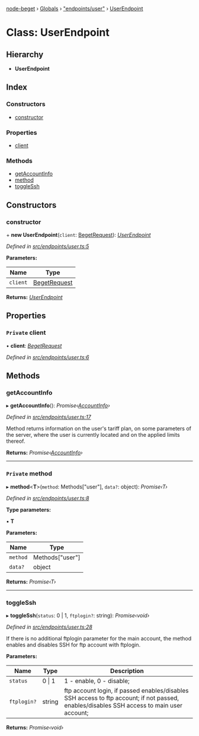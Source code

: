 [node-beget](../README.md) › [Globals](../globals.md) › ["endpoints/user"](../modules/_endpoints_user_.md) › [UserEndpoint](_endpoints_user_.userendpoint.md)

# Class: UserEndpoint

## Hierarchy

* **UserEndpoint**

## Index

### Constructors

* [constructor](_endpoints_user_.userendpoint.md#constructor)

### Properties

* [client](_endpoints_user_.userendpoint.md#private-client)

### Methods

* [getAccountInfo](_endpoints_user_.userendpoint.md#getaccountinfo)
* [method](_endpoints_user_.userendpoint.md#private-method)
* [toggleSsh](_endpoints_user_.userendpoint.md#togglessh)

## Constructors

###  constructor

\+ **new UserEndpoint**(`client`: [BegetRequest](_beget_request_.begetrequest.md)): *[UserEndpoint](_endpoints_user_.userendpoint.md)*

*Defined in [src/endpoints/user.ts:5](https://github.com/olehcambel/node-beget/blob/1fa682a/src/endpoints/user.ts#L5)*

**Parameters:**

Name | Type |
------ | ------ |
`client` | [BegetRequest](_beget_request_.begetrequest.md) |

**Returns:** *[UserEndpoint](_endpoints_user_.userendpoint.md)*

## Properties

### `Private` client

• **client**: *[BegetRequest](_beget_request_.begetrequest.md)*

*Defined in [src/endpoints/user.ts:6](https://github.com/olehcambel/node-beget/blob/1fa682a/src/endpoints/user.ts#L6)*

## Methods

###  getAccountInfo

▸ **getAccountInfo**(): *Promise‹[AccountInfo](../interfaces/_types_user_interface_.accountinfo.md)›*

*Defined in [src/endpoints/user.ts:17](https://github.com/olehcambel/node-beget/blob/1fa682a/src/endpoints/user.ts#L17)*

Method returns information on the user's tariff plan,
on some parameters of the server, where the user is
currently located and on the applied limits thereof.

**Returns:** *Promise‹[AccountInfo](../interfaces/_types_user_interface_.accountinfo.md)›*

___

### `Private` method

▸ **method**<**T**>(`method`: Methods["user"], `data?`: object): *Promise‹T›*

*Defined in [src/endpoints/user.ts:8](https://github.com/olehcambel/node-beget/blob/1fa682a/src/endpoints/user.ts#L8)*

**Type parameters:**

▪ **T**

**Parameters:**

Name | Type |
------ | ------ |
`method` | Methods["user"] |
`data?` | object |

**Returns:** *Promise‹T›*

___

###  toggleSsh

▸ **toggleSsh**(`status`: 0 | 1, `ftplogin?`: string): *Promise‹void›*

*Defined in [src/endpoints/user.ts:28](https://github.com/olehcambel/node-beget/blob/1fa682a/src/endpoints/user.ts#L28)*

If there is no additional ftplogin parameter for the main account,
the method enables and disables SSH for ftp account with ftplogin.

**Parameters:**

Name | Type | Description |
------ | ------ | ------ |
`status` | 0 &#124; 1 | 1 - enable, 0 - disable; |
`ftplogin?` | string | ftp account login, if passed enables/disables SSH access to ftp account; if not passed, enables/disables SSH access to main user account;  |

**Returns:** *Promise‹void›*
